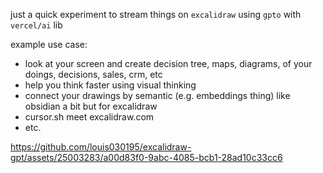 

just a quick experiment to stream things on `excalidraw` using `gpto` with `vercel/ai` lib

example use case:
- look at your screen and create decision tree, maps, diagrams, of your doings, decisions, sales, crm, etc
- help you think faster using visual thinking
- connect your drawings by semantic (e.g. embeddings thing) like obsidian a bit but for excalidraw
- cursor.sh meet excalidraw.com
- etc.


https://github.com/louis030195/excalidraw-gpt/assets/25003283/a00d83f0-9abc-4085-bcb1-28ad10c33cc6


